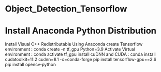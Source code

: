 # Object_Detection_Tensorflow
# Install Anaconda Python Distribution
Install Visual C++ Redistributable
Using Anaconda create Tensorflow environment : conda create -n tf_gpu Python=3.9
Activate Virtual environment : conda activate tf_gpu
install cuDNN and CUDA : conda install cudatoolkit=11.2 cudnn=8.1 -c=conda-forge
pip install tensorflow-gpu==2.6
pip install opencv-python
